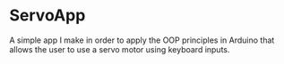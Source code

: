 # ServoApp
A simple app I make in order to apply the OOP principles in Arduino that allows the user to use a servo motor using keyboard inputs. 
